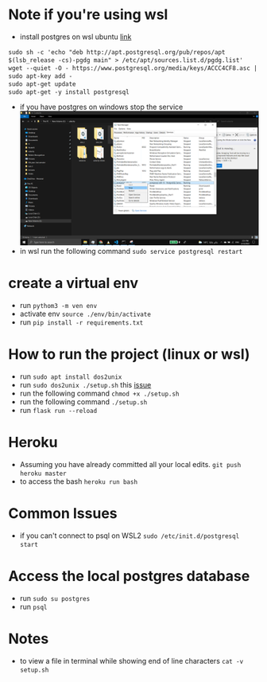 # Note if you're using wsl

- install postgres on wsl ubuntu [link](https://www.postgresql.org/download/linux/ubuntu/)

```
sudo sh -c 'echo "deb http://apt.postgresql.org/pub/repos/apt $(lsb_release -cs)-pgdg main" > /etc/apt/sources.list.d/pgdg.list'
wget --quiet -O - https://www.postgresql.org/media/keys/ACCC4CF8.asc | sudo apt-key add -
sudo apt-get update
sudo apt-get -y install postgresql
```

- if you have postgres on windows stop the service
  ![stop-postgres](images/stop-windows-psql.png)
- in wsl run the following command `sudo service postgresql restart`

# create a virtual env

- run `pythom3 -m ven env`
- activate env `source ./env/bin/activate`
- run `pip install -r requirements.txt`

# How to run the project (linux or wsl)

- run `sudo apt install dos2unix`
- run `sudo dos2unix ./setup.sh` this [issue](https://stackoverflow.com/questions/39527571/are-shell-scripts-sensitive-to-encoding-and-line-endings)
- run the following command `chmod +x ./setup.sh`
- run the following command `./setup.sh`
- run `flask run --reload`

# Heroku

- Assuming you have already committed all your local edits.
  `git push heroku master`
- to access the bash `heroku run bash`

# Common Issues

- if you can't connect to psql on WSL2
  `sudo /etc/init.d/postgresql start`

# Access the local postgres database

- run `sudo su postgres`
- run `psql`

# Notes

- to view a file in terminal while showing end of line characters `cat -v setup.sh`
